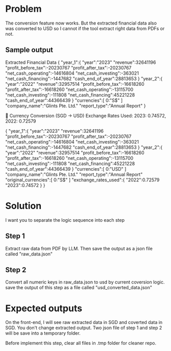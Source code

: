 # Problem 

The conversion feature now works. But the extracted financial data also was converted to USD so I cannot if the tool extract right data from PDFs or not. 

## Sample output 

 Extracted Financial Data
{
"year_1":{
"year":"2023"
"revenue":32641196
"profit_before_tax":-20230767
"profit_after_tax":-20230767
"net_cash_operating":-14616804
"net_cash_investing":-363021
"net_cash_financing":-1447682
"cash_end_of_year":28813653
}
"year_2":{
"year":"2022"
"revenue":32957514
"profit_before_tax":-16618260
"profit_after_tax":-16618260
"net_cash_operating":-13115700
"net_cash_investing":-111808
"net_cash_financing":45221228
"cash_end_of_year":44366439
}
"currencies":[
0:"S$"
]
"company_name":"Glints Pte. Ltd."
"report_type":"Annual Report"
}

💱 Currency Conversion (SGD → USD)
Exchange Rates Used: 2023: 0.74572, 2022: 0.72579

{
"year_1":{
"year":"2023"
"revenue":32641196
"profit_before_tax":-20230767
"profit_after_tax":-20230767
"net_cash_operating":-14616804
"net_cash_investing":-363021
"net_cash_financing":-1447682
"cash_end_of_year":28813653
}
"year_2":{
"year":"2022"
"revenue":32957514
"profit_before_tax":-16618260
"profit_after_tax":-16618260
"net_cash_operating":-13115700
"net_cash_investing":-111808
"net_cash_financing":45221228
"cash_end_of_year":44366439
}
"currencies":[
0:"USD"
]
"company_name":"Glints Pte. Ltd."
"report_type":"Annual Report"
"original_currencies":[
0:"S$"
]
"exchange_rates_used":{
"2022":0.72579
"2023":0.74572
}
}

# Solution
I want you to separate the logic sequence into each step
## Step 1
Extract raw data from PDF by LLM. Then save the output as a json file called "raw_data.json"

## Step 2
Convert all numeric keys in raw_data.json to usd by current coversion logic. save the output of this step as a file called "usd_converted_data.json" 

# Expected outputs
On the front-end, I will see raw extracted data in SGD and coverted data in SGD. You don't change extracted output. 
Two json file of step 1 and step 2 will be save into a temporary folder. 

Before implement this step, clear all files in .tmp folder for cleaner repo. 